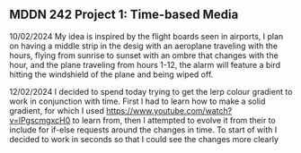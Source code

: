 
## MDDN 242 Project 1: Time-based Media  

10/02/2024
My idea is inspired by the flight boards seen in airports, I plan on having a middle strip in the desig with an aeroplane traveling with the hours, flying from sunrise to sunset with an ombre that changes with the hour, and the plane traveling from hours 1-12, the alarm will feature a bird hitting the windshield of the plane and being wiped off.

12/02/2024
I decided to spend today trying to get the lerp colour gradient to work in conjunction with time. First I had to learn how to make a solid gradient, for which I used https://www.youtube.com/watch?v=lPgscmgxcH0 to learn from, then I attempted to evolve it from their to include for if-else requests around the changes in time. To start of with I decided to work in seconds so that I could see the changes more clearly
